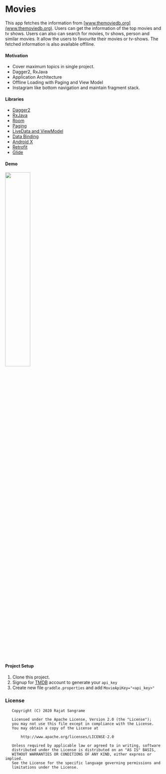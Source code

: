 # Movies
This app fetches the information from [www.themoviedb.org](www.themoviedb.org). Users can get the information of the top movies and tv shows. Users can also can search for movies, tv shows, person and similar movies. It allow the users to favourite their movies or tv-shows. The fetched information is also available offlline.

#### Motivation
- Cover maximum topics in single project.
- Dagger2, RxJava
- Application Architecture
- Offline Loading with Paging and View Model
- Instagram like bottom navigation and maintain fragment stack.

#### Libraries
- [Dagger2](https://developer.android.com/training/dependency-injection/dagger-android)
- [RxJava](https://github.com/ReactiveX/RxAndroid)
- [Room](https://developer.android.com/topic/libraries/architecture/room)
- [Paging](https://developer.android.com/topic/libraries/architecture/paging)
- [LiveData and ViewModel](https://developer.android.com/topic/libraries/architecture)
- [Data Binding](https://developer.android.com/topic/libraries/data-binding)
- [Android X](https://developer.android.com/jetpack/androidx)
- [Retrofit](http://square.github.io/retrofit)
- [Glide](https://github.com/bumptech/glide)

#### Demo
<img src="demo.gif" width="40%">

#### Project Setup

1. Clone this project.
2. Signup for [TMDB](https://www.themoviedb.org/account/signup) account to generate your `api_key`
3. Create new file `graddle.properties` and add `MovieApiKey="<api_key>"`

### License

```
   Copyright (C) 2020 Rajat Sangrame

   Licensed under the Apache License, Version 2.0 (the "License");
   you may not use this file except in compliance with the License.
   You may obtain a copy of the License at

       http://www.apache.org/licenses/LICENSE-2.0

   Unless required by applicable law or agreed to in writing, software
   distributed under the License is distributed on an "AS IS" BASIS,
   WITHOUT WARRANTIES OR CONDITIONS OF ANY KIND, either express or implied.
   See the License for the specific language governing permissions and
   limitations under the License.
```